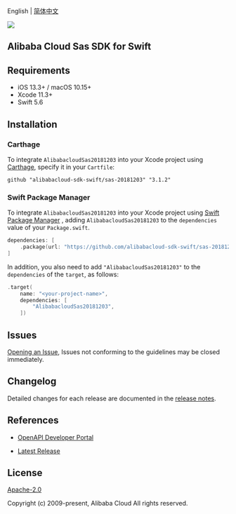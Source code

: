 English | [简体中文](README-CN.md)

![](https://aliyunsdk-pages.alicdn.com/icons/AlibabaCloud.svg)

## Alibaba Cloud Sas SDK for Swift

## Requirements

- iOS 13.3+ / macOS 10.15+
- Xcode 11.3+
- Swift 5.6

## Installation

### Carthage

To integrate `AlibabacloudSas20181203` into your Xcode project using [Carthage](https://github.com/Carthage/Carthage), specify it in your `Cartfile`:

```ogdl
github "alibabacloud-sdk-swift/sas-20181203" "3.1.2"
```

### Swift Package Manager

To integrate `AlibabacloudSas20181203` into your Xcode project using [Swift Package Manager](https://swift.org/package-manager/) , adding `AlibabacloudSas20181203` to the `dependencies` value of your `Package.swift`.

```swift
dependencies: [
    .package(url: "https://github.com/alibabacloud-sdk-swift/sas-20181203.git", from: "3.1.2")
]
```

In addition, you also need to add `"AlibabacloudSas20181203"` to the `dependencies` of the `target`, as follows:

```swift
.target(
    name: "<your-project-name>",
    dependencies: [
        "AlibabacloudSas20181203",
    ])
```

## Issues

[Opening an Issue](https://github.com/alibabacloud-sdk-swift/sas-20181203/issues/new), Issues not conforming to the guidelines may be closed immediately.

## Changelog

Detailed changes for each release are documented in the [release notes](./ChangeLog.txt).

## References

* [OpenAPI Developer Portal](https://next.api.alibabacloud.com/home)
- [Latest Release](https://github.com/alibabacloud-sdk-swift/sas-20181203)

## License

[Apache-2.0](http://www.apache.org/licenses/LICENSE-2.0)

Copyright (c) 2009-present, Alibaba Cloud All rights reserved.
